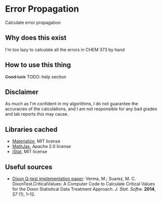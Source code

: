 # Error Propagation

Calculate error propagation

## Why does this exist

I'm too lazy to calculate all the errors in CHEM 373 by hand

## How to use this thing

~~Good luck~~ TODO: help section

## Disclaimer

As much as I'm confident in my algorithms, I do not guarantee the accuracies of the calculations, and I am not responsible for any bad grades and lab reports this may cause.

## Libraries cached

* [Materialize](https://materializecss.com/), MIT license
* [MathJax](https://www.mathjax.org/), Apache 2.0 license
* [jStat](http://jstat.github.io/), MIT license

## Useful sources

* [Dixon Q-test implementation paper](https://doi.org/10.18637/jss.v057.i02): Verma, M.; Suarez, M. C. DixonTest.CriticalValues: A Computer Code to Calculate Critical Values for the Dixon Statistical Data Treatment Approach. *J. Stat. Softw.* **2014**, *57* (1), 1–12.
